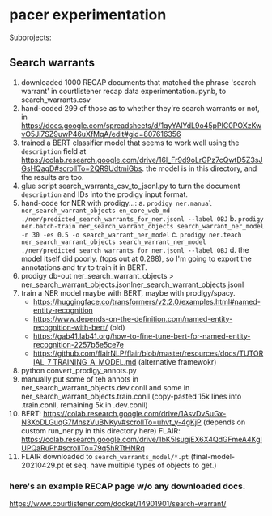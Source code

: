 # pacer experimentation

Subprojects:

## Search warrants

1. downloaded 1000 RECAP documents that matched the phrase 'search warrant' in courtlistener recap data experimentation.ipynb, to search_warrants.csv
2. hand-coded 299 of those as to whether they're search warrants or not, in https://docs.google.com/spreadsheets/d/1gyYAlYdL9o45pPIC0POXzKwvO5Ji7SZ9uwP46uXfMqA/edit#gid=807616356
3. trained a BERT classifier model that seems to work well using the `description` field at https://colab.research.google.com/drive/16l_Fr9d9oLrGPz7cQwtD5Z3sJGsHQagD#scrollTo=2QR9UdtmiGbs. the model is in this directory, and the results are too.
4. glue script search_warrants_csv_to_jsonl.py to turn the document `description` and IDs into the prodigy input format.
6. hand-code for NER with prodigy...: 
   a. `prodigy ner.manual ner_search_warrant_objects en_core_web_md ./ner/predicted_search_warrants_for_ner.jsonl --label OBJ` 
   b. `prodigy ner.batch-train ner_search_warrant_objects search_warrant_ner_model -n 30 -es 0.5 -o search_warrant_ner_model` 
   c. `prodigy ner.teach ner_search_warrant_objects search_warrant_ner_model ./ner/predicted_search_warrants_for_ner.jsonl --label OBJ`
   d. the model itself did poorly. (tops out at 0.288), so I'm going to export the annotations and try to train it in BERT.
7. prodigy db-out ner_search_warrant_objects > ner_search_warrant_objects.jsonlner_search_warrant_objects.jsonl
6. train a NER model maybe with BERT, maybe with prodigy/spacy.
    - https://huggingface.co/transformers/v2.2.0/examples.html#named-entity-recognition
    - https://www.depends-on-the-definition.com/named-entity-recognition-with-bert/ (old)
    - https://gab41.lab41.org/how-to-fine-tune-bert-for-named-entity-recognition-2257b5e5ce7e
    - https://github.com/flairNLP/flair/blob/master/resources/docs/TUTORIAL_7_TRAINING_A_MODEL.md (alternative framewokr)
8. python convert_prodigy_annots.py
9. manually put some of teh annots in ner_search_warrant_objects.dev.conll and some in ner_search_warrant_objects.train.conll (copy-pasted 15k lines into .train.conll, remaining 5k in .dev.conll)
10. BERT: https://colab.research.google.com/drive/1AsvDvSuGx-N3XoDLGuqG7MnszVuBNKyv#scrollTo=uhvt_y-4gKjP (depends on custom run_ner.py in this directory here)
    FLAIR: https://colab.research.google.com/drive/1bK5lsugjEX6X4QdGFmeA4KglUPQaRuPh#scrollTo=79q5hRTtHNRq
11. FLAIR downloaded to `search_warrants_model/*.pt` (final-model-20210429.pt et seq. have multiple types of objects to get.)


### here's an example RECAP page w/o any downloaded docs.
https://www.courtlistener.com/docket/14901901/search-warrant/